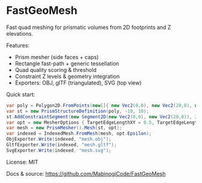 # FastGeoMesh

Fast quad meshing for prismatic volumes from 2D footprints and Z elevations.

Features:
- Prism mesher (side faces + caps)
- Rectangle fast-path + generic tessellation
- Quad quality scoring & threshold
- Constraint Z levels & geometry integration
- Exporters: OBJ, glTF (triangulated), SVG (top view)

Quick start:
```csharp
var poly = Polygon2D.FromPoints(new[]{ new Vec2(0,0), new Vec2(20,0), new Vec2(20,5), new Vec2(0,5) });
var st = new PrismStructureDefinition(poly, -10, 10);
st.AddConstraintSegment(new Segment2D(new Vec2(0,0), new Vec2(20,0)), 2.5);
var opt = new MesherOptions { TargetEdgeLengthXY = 0.5, TargetEdgeLengthZ = 1.0 };
var mesh = new PrismMesher().Mesh(st, opt);
var indexed = IndexedMesh.FromMesh(mesh, opt.Epsilon);
ObjExporter.Write(indexed, "mesh.obj");
GltfExporter.Write(indexed, "mesh.gltf");
SvgExporter.Write(indexed, "mesh.svg");
```

License: MIT

Docs & source: https://github.com/MabinogiCode/FastGeoMesh
